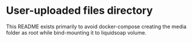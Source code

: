 # User-uploaded files directory
This README exists primarily to avoid docker-compose creating the media folder
as root while bind-mounting it to liquidsoap volume.

